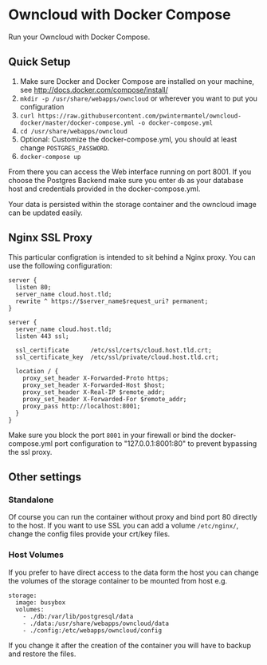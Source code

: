 # Owncloud with Docker Compose

Run your Owncloud with Docker Compose.

## Quick Setup

1. Make sure Docker and Docker Compose are installed on your machine, see http://docs.docker.com/compose/install/
2. `mkdir -p /usr/share/webapps/owncloud` or wherever you want to put you configuration
3. `curl https://raw.githubusercontent.com/pwintermantel/owncloud-docker/master/docker-compose.yml -o docker-compose.yml`
4. `cd /usr/share/webapps/owncloud`
5. Optional: Customize the docker-compose.yml, you should at least change `POSTGRES_PASSWORD`.
6. `docker-compose up`

From there you can access the Web interface running on port 8001. If you choose the Postgres Backend make sure you enter `db` as your database host and credentials provided in the docker-compose.yml.

Your data is persisted within the storage container and the owncloud image can be updated easily.

## Nginx SSL Proxy

This particular configration is intended to sit behind a Nginx proxy. You can use the following configuration:

```
server {
  listen 80;
  server_name cloud.host.tld;
  rewrite ^ https://$server_name$request_uri? permanent;
}

server {
  server_name cloud.host.tld;
  listen 443 ssl;

  ssl_certificate      /etc/ssl/certs/cloud.host.tld.crt;
  ssl_certificate_key  /etc/ssl/private/cloud.host.tld.crt;

  location / {
    proxy_set_header X-Forwarded-Proto https;
    proxy_set_header X-Forwarded-Host $host;
    proxy_set_header X-Real-IP $remote_addr;
    proxy_set_header X-Forwarded-For $remote_addr;
    proxy_pass http://localhost:8001;
  }
}
```

Make sure you block the port `8001` in your firewall or bind the docker-compose.yml port configuration to "127.0.0.1:8001:80" to prevent bypassing the ssl proxy.

## Other settings

### Standalone

Of course you can run the container without proxy and bind port 80 directly to the host. If you want to use SSL you can add a volume `/etc/nginx/`, change the config files provide your crt/key files.


### Host Volumes
If you prefer to have direct access to the data form the host you can change the volumes of the storage container to be mounted from host e.g.

```
storage:
  image: busybox
  volumes:
    - ./db:/var/lib/postgresql/data 
    - ./data:/usr/share/webapps/owncloud/data
    - ./config:/etc/webapps/owncloud/config
```

If you change it after the creation of the container you will have to backup and restore the files.

